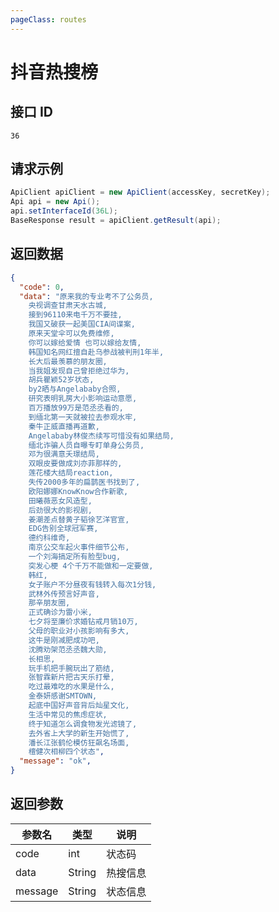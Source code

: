 ```yaml
---
pageClass: routes
---
```


# 抖音热搜榜 <Badge text="正常" type="tip"/>

## 接口 ID

``` 
36
```

## 请求示例

``` java
ApiClient apiClient = new ApiClient(accessKey, secretKey);
Api api = new Api();
api.setInterfaceId(36L);
BaseResponse result = apiClient.getResult(api);
```

## 返回数据

``` json
{
  "code": 0,
  "data": "原来我的专业考不了公务员,
    央视调查甘肃天水古城,
    接到96110来电千万不要挂,
    我国又破获一起美国CIA间谍案,
    原来天堂伞可以免费维修,
    你可以嫁给爱情 也可以嫁给友情,
    韩国知名网红擅自赴乌参战被判刑1年半,
    长大后最羡慕的朋友圈,
    当我姐发现自己曾拒绝过华为,
    胡兵瞿颖52岁状态,
    by2晒与Angelababy合照,
    研究表明乳房大小影响运动意愿,
    百万播放99万是范丞丞看的,
    到缅北第一天就被拉去参观水牢,
    秦牛正威直播再道歉,
    Angelababy林俊杰续写可惜没有如果结局,
    缅北诈骗人员自曝专盯单身公务员,
    邓为很满意夭璟结局,
    双眼皮要做成刘亦菲那样的,
    莲花楼大结局reaction,
    失传2000多年的扁鹊医书找到了,
    欧阳娜娜KnowKnow合作新歌,
    田曦薇恶女风造型,
    后劲很大的影视剧,
    姜潮差点替黄子韬徐艺洋官宣,
    EDG告别全球冠军赛,
    德约科维奇,
    南京公交车起火事件细节公布,
    一个刘海搞定所有脸型bug,
    突发心梗 4个千万不能做和一定要做,
    韩红,
    女子账户不分昼夜有钱转入每次1分钱,
    武林外传预言好声音,
    那辛朋友圈,
    正式确诊为雷小米,
    七夕将至廉价求婚钻戒月销10万,
    父母的职业对小孩影响有多大,
    这牛是刚减肥成功吧,
    沈腾劝架范丞丞魏大勋,
    长相思,
    玩手机把手腕玩出了筋结,
    张智霖新片把古天乐打晕,
    吃过最难吃的水果是什么,
    金泰妍感谢SMTOWN,
    起底中国好声音背后灿星文化,
    生活中常见的焦虑症状,
    终于知道怎么调食物发光滤镜了,
    去外省上大学的新生开始慌了,
    潘长江张鹤伦模仿狂飙名场面,
    檀健次相柳四个状态",
  "message": "ok",
}
```

## 返回参数

| 参数名  | 类型   | 说明     |
| ------- | ------ | -------- |
| code    | int    | 状态码   |
| data    | String | 热搜信息 |
| message | String | 状态信息 |

<ads></ads>